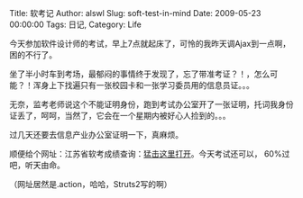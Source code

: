 Title: 软考记
Author: alswl
Slug: soft-test-in-mind
Date: 2009-05-23 00:00:00
Tags: 日记, 
Category: Life

今天参加软件设计师的考试，早上7点就起床了，可怜的我昨天调Ajax到一点啊，困的不行了。

坐了半小时车到考场，最郁闷的事情终于发现了，忘了带准考证？！，怎么可能？！浑身上下找遍只有一张校园卡和一张学习委员用的信息员证。。。

无奈，监考老师说这个不能证明身份，跑到考试办公室开了一张证明，托词我身份证丢了，呵呵，当然了，它会在一个星期内被好心人捡到的。。。

过几天还要去信息产业办公室证明一下，真麻烦。

顺便给个网址：江苏省软考成绩查询：[猛击这里打开](http://www.jsit.gov.cn/xxcycx/query.action)。今天考试还可以，
60%过吧，听天由命。

（网址居然是.action，哈哈，Struts2写的啊）

